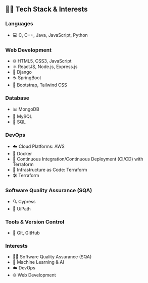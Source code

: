 ## 👩‍💻 Tech Stack & Interests

### Languages
- 💻 C, C++, Java, JavaScript, Python

### Web Development
- 🌐 HTML5, CSS3, JavaScript
- ⚛️ ReactJS, Node.js, Express.js
- 🐍 Django
- ☕ SpringBoot
- 🎨 Bootstrap, Tailwind CSS

### Database
- 📊 MongoDB
- 🐬 MySQL
- 📜 SQL

### DevOps
- ☁️ Cloud Platforms: AWS
- 🐳 Docker
- 🚀 Continuous Integration/Continuous Deployment (CI/CD) with Terraform
- 🧩 Infrastructure as Code: Terraform
- 🛠️ Terraform

### Software Quality Assurance (SQA)
- 🔍 Cypress
- 🤖 UiPath

### Tools & Version Control
- 🧰 Git, GitHub

### Interests
- 🕵️‍♀️ Software Quality Assurance (SQA)
- 🤖 Machine Learning & AI
- ☁️ DevOps
- 🌐 Web Development

<!---
SafaMaqbool/SafaMaqbool is a ✨ special ✨ repository because its `README.md` (this file) appears on your GitHub profile.
You can click the Preview link to take a look at your changes.
--->
